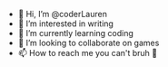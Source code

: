 - 👋 Hi, I’m @coderLauren
- 👀 I’m interested in writing
- 🌱 I’m currently learning coding
- 💞️ I’m looking to collaborate on games
- 📫 How to reach me you can't bruh 🖕 
<!---
coderLauren/coderLauren is a ✨ special ✨ repository because its `README.md` (this file) appears on your GitHub profile.
You can click the Preview link to take a look at your changes.
--->
